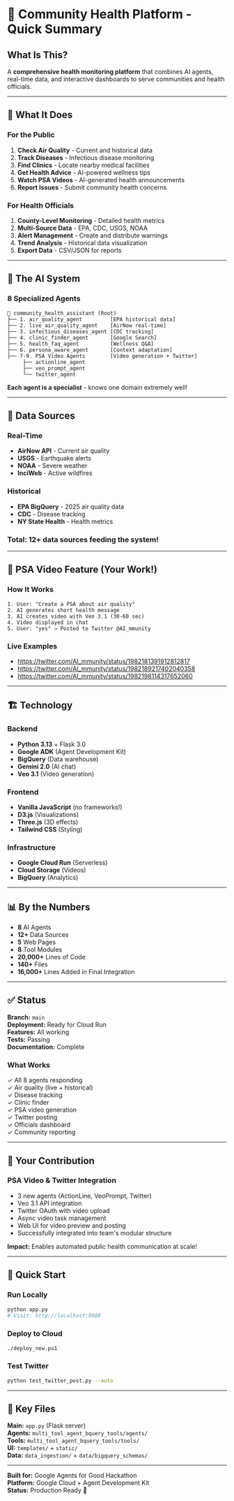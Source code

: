 # 🎯 Community Health Platform - Quick Summary

## What Is This?

A **comprehensive health monitoring platform** that combines AI agents, real-time data, and interactive dashboards to serve communities and health officials.

---

## 🚀 What It Does

### For the Public
1. **Check Air Quality** - Current and historical data
2. **Track Diseases** - Infectious disease monitoring
3. **Find Clinics** - Locate nearby medical facilities
4. **Get Health Advice** - AI-powered wellness tips
5. **Watch PSA Videos** - AI-generated health announcements
6. **Report Issues** - Submit community health concerns

### For Health Officials
1. **County-Level Monitoring** - Detailed health metrics
2. **Multi-Source Data** - EPA, CDC, USGS, NOAA
3. **Alert Management** - Create and distribute warnings
4. **Trend Analysis** - Historical data visualization
5. **Export Data** - CSV/JSON for reports

---

## 🤖 The AI System

### **8 Specialized Agents**
```
🏥 community_health_assistant (Root)
├── 1. air_quality_agent         [EPA historical data]
├── 2. live_air_quality_agent    [AirNow real-time]
├── 3. infectious_diseases_agent [CDC tracking]
├── 4. clinic_finder_agent       [Google Search]
├── 5. health_faq_agent          [Wellness Q&A]
├── 6. persona_aware_agent       [Context adaptation]
├── 7-9. PSA Video Agents        [Video generation + Twitter]
     ├── actionline_agent
     ├── veo_prompt_agent
     └── twitter_agent
```

**Each agent is a specialist** - knows one domain extremely well!

---

## 💾 Data Sources

### Real-Time
- **AirNow API** - Current air quality
- **USGS** - Earthquake alerts
- **NOAA** - Severe weather
- **InciWeb** - Active wildfires

### Historical
- **EPA BigQuery** - 2025 air quality data
- **CDC** - Disease tracking
- **NY State Health** - Health metrics

### **Total:** 12+ data sources feeding the system!

---

## 🎥 PSA Video Feature (Your Work!)

### How It Works
```
1. User: "Create a PSA about air quality"
2. AI generates short health message
3. AI creates video with Veo 3.1 (30-60 sec)
4. Video displayed in chat
5. User: "yes" → Posted to Twitter @AI_mmunity
```

### **Live Examples**
- https://twitter.com/AI_mmunity/status/1982181391912812817
- https://twitter.com/AI_mmunity/status/1982189217402040358
- https://twitter.com/AI_mmunity/status/1982198114317652060

---

## 🏗️ Technology

### Backend
- **Python 3.13** + Flask 3.0
- **Google ADK** (Agent Development Kit)
- **BigQuery** (Data warehouse)
- **Gemini 2.0** (AI chat)
- **Veo 3.1** (Video generation)

### Frontend
- **Vanilla JavaScript** (no frameworks!)
- **D3.js** (Visualizations)
- **Three.js** (3D effects)
- **Tailwind CSS** (Styling)

### Infrastructure
- **Google Cloud Run** (Serverless)
- **Cloud Storage** (Videos)
- **BigQuery** (Analytics)

---

## 📊 By the Numbers

- **8** AI Agents
- **12+** Data Sources
- **5** Web Pages
- **8** Tool Modules
- **20,000+** Lines of Code
- **140+** Files
- **16,000+** Lines Added in Final Integration

---

## ✅ Status

**Branch:** `main`  
**Deployment:** Ready for Cloud Run  
**Features:** All working  
**Tests:** Passing  
**Documentation:** Complete  

### What Works
✓ All 8 agents responding  
✓ Air quality (live + historical)  
✓ Disease tracking  
✓ Clinic finder  
✓ PSA video generation  
✓ Twitter posting  
✓ Officials dashboard  
✓ Community reporting  

---

## 🎯 Your Contribution

### **PSA Video & Twitter Integration**
- 3 new agents (ActionLine, VeoPrompt, Twitter)
- Veo 3.1 API integration
- Twitter OAuth with video upload
- Async video task management
- Web UI for video preview and posting
- Successfully integrated into team's modular structure

**Impact:** Enables automated public health communication at scale!

---

## 🚀 Quick Start

### **Run Locally**
```bash
python app.py
# Visit: http://localhost:8080
```

### **Deploy to Cloud**
```bash
./deploy_new.ps1
```

### **Test Twitter**
```bash
python test_twitter_post.py --auto
```

---

## 🔑 Key Files

**Main:** `app.py` (Flask server)  
**Agents:** `multi_tool_agent_bquery_tools/agents/`  
**Tools:** `multi_tool_agent_bquery_tools/tools/`  
**UI:** `templates/` + `static/`  
**Data:** `data_ingestion/` + `data/bigquery_schemas/`  

---

**Built for:** Google Agents for Good Hackathon  
**Platform:** Google Cloud + Agent Development Kit  
**Status:** Production Ready 🎉

